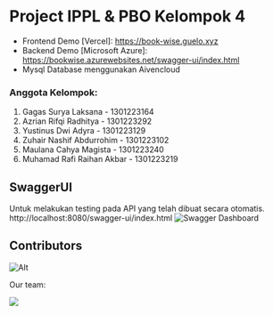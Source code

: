 # Project IPPL & PBO Kelompok 4
- Frontend Demo [Vercel]: https://book-wise.guelo.xyz
- Backend Demo [Microsoft Azure]: https://bookwise.azurewebsites.net/swagger-ui/index.html
- Mysql Database menggunakan Aivencloud

### Anggota Kelompok:
1. Gagas Surya Laksana - 1301223164
2. Azrian Rifqi Radhitya - 1301223292
3. Yustinus Dwi Adyra - 1301223129
4. Zuhair Nashif Abdurrohim - 1301223102
5. Maulana Cahya Magista - 1301223240
6. Muhamad Rafi Raihan Akbar - 1301223219

## SwaggerUI
Untuk melakukan testing pada API yang telah dibuat secara otomatis.
http://localhost:8080/swagger-ui/index.html
![Swagger Dashboard](https://i.ibb.co.com/VJHHxZP/Screenshot-2024-11-28-at-12-56-58.png)


## Contributors

![Alt](https://repobeats.axiom.co/api/embed/b9517d7044e1dfedb2e45aa6c4273ccac9e10127.svg "Repobeats analytics image")

Our team:

<a href="https://github.com/gagassurya19/book-wise/graphs/contributors">
  <img src="https://contrib.rocks/image?repo=gagassurya19/book-wise" />
</a>
